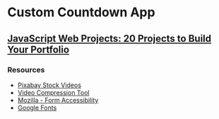 # Custom Countdown App
## [JavaScript Web Projects: 20 Projects to Build Your Portfolio](https://zerotomastery.io/courses/javascript-projects/)

### Resources
- [Pixabay Stock Videos](https://pixabay.com/videos/)
- [Video Compression Tool](https://www.youcompress.com/)
- [Mozilla - Form Accessibility](https://developer.mozilla.org/en-US/docs/Web/Accessibility/ARIA/forms/Basic_form_hints)
- [Google Fonts](https://fonts.google.com/)